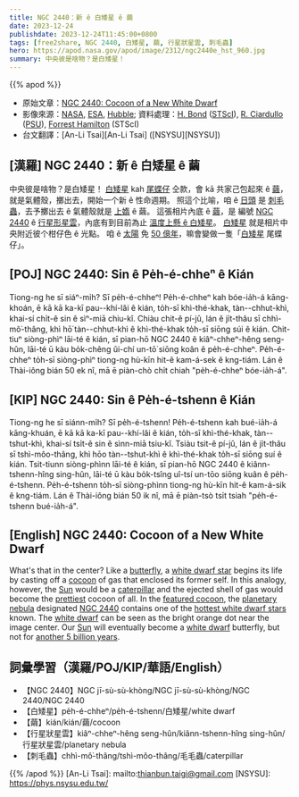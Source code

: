 ```yaml
---
title: NGC 2440：新 ê 白矮星 ê 繭
date: 2023-12-24
publishdate: 2023-12-24T11:45:00+0800
tags: [free2share, NGC 2440, 白矮星, 繭, 行星狀星雲, 刺毛蟲]
hero: https://apod.nasa.gov/apod/image/2312/ngc2440e_hst_960.jpg
summary: 中央彼是啥物？是白矮星！
---
```


{{% apod %}}

- 原始文章：[NGC 2440: Cocoon of a New White Dwarf](https://apod.nasa.gov/apod/ap231224.html)
- 影像來源：[NASA](https://nasa.gov/), [ESA](https://www.esa.int/), [Hubble](https://science.nasa.gov/mission/hubble/); 資料處理：[H. Bond](https://www.stsci.edu/~bond/) ([STScI](https://www.stsci.edu/)), [R. Ciardullo](https://ctoc.igc.psu.edu/faculty-profile-robin-ciardullo/) ([PSU](https://ctoc.igc.psu.edu/)), [Forrest Hamilton](https://annex.exploratorium.edu/origins/hubble/live/4-21.html) (STScI)
- 台文翻譯：[An-Li Tsai][An-Li Tsai] ([NSYSU][NSYSU])

## [漢羅] NGC 2440：新 ê 白矮星 ê 繭
中央彼是啥物？是白矮星！
[白矮星][white dwarf star] kah [尾蝶仔][butterfly] 仝款，會 kā 共家己包起來 ê [繭][cocoon]，就是氣體殼，擲出去，開始一个新 ê 性命週期。
照這个比喻，咱 ê [日頭][Sun 1] 是 [刺毛蟲][caterpillar]，去予擲出去 ê 氣體殼就是 [上媠][prettiest] ê 繭。
這張相片內底 ê [繭][featured cocoon]，是 編號 [NGC 2440][NGC 2440] ê [行星形星雲][planetary nebula]，內底有到目前為止 [溫度上懸 ê 白矮星][hottest white dwarf stars]。
[白矮星][white dwarf 1] 就是相片中央附近彼个柑仔色 ê 光點。
咱 ê [太陽][Sun 2] 免 [50 億年][another 5 billion years]，嘛會變做一隻「[白矮星][white dwarf 2] 尾蝶仔」。

## [POJ] NGC 2440: Sin ê Pe̍h-é-chheⁿ ê Kián
Tiong-ng he sī siáⁿ-mi̍h? Sī pe̍h-é-chheⁿ!
Pe̍h-é-chheⁿ kah bóe-ia̍h-á kāng-khoán, ē kā kā ka-kī pau--khí-lâi ê kián, to̍h-sī khì-thé-khak, tàn--chhut-khì, khai-sí chi̍t-ê sin ê sìⁿ-miā chiu-kî.
Chiàu chit-ê pí-jû, lán ê ji̍t-thâu sī chhì-mô͘-thâng, khì hō͘ tàn--chhut-khì ê khì-thé-khak to̍h-sī siōng súi ê kián.
Chit-tiuⁿ siòng-phìⁿ lāi-té ê kián, sī pian-hō NGC 2440 ê kiâⁿ-chheⁿ-hêng seng-hûn, lāi-té ū kàu bo̍k-chêng ûi-chí un-tō͘ siōng koân ê pe̍h-é-chheⁿ.
Pe̍h-é-chheⁿ to̍h-sī siòng-phìⁿ tiong-ng hù-kīn hit-ê kam-á-sek ê kng-tiám.
Lán ê Thài-iông bián 50 ek nî, mā ē piàn-chò chi̍t chiah "pe̍h-é-chheⁿ bóe-ia̍h-á".

## [KIP] NGC 2440: Sin ê Pe̍h-é-tshenn ê Kián
Tiong-ng he sī siánn-mi̍h? Sī pe̍h-é-tshenn!
Pe̍h-é-tshenn kah bué-ia̍h-á kāng-khuán, ē kā kā ka-kī pau--khí-lâi ê kián, to̍h-sī khì-thé-khak, tàn--tshut-khì, khai-sí tsi̍t-ê sin ê sìnn-miā tsiu-kî.
Tsiàu tsit-ê pí-jû, lán ê ji̍t-thâu sī tshì-môo-thâng, khì hōo tàn--tshut-khì ê khì-thé-khak to̍h-sī siōng suí ê kián.
Tsit-tiunn siòng-phìnn lāi-té ê kián, sī pian-hō NGC 2440 ê kiânn-tshenn-hîng sing-hûn, lāi-té ū kàu bo̍k-tsîng uî-tsí un-tōo siōng kuân ê pe̍h-é-tshenn.
Pe̍h-é-tshenn to̍h-sī siòng-phìnn tiong-ng hù-kīn hit-ê kam-á-sik ê kng-tiám.
Lán ê Thài-iông bián 50 ik nî, mā ē piàn-tsò tsi̍t tsiah "pe̍h-é-tshenn bué-ia̍h-á".

## [English] NGC 2440: Cocoon of a New White Dwarf
What's that in the center?
Like a [butterfly][butterfly], a [white dwarf star][white dwarf star] begins its life by casting off a [cocoon][cocoon] of gas that enclosed its former self.
In this analogy, however, the [Sun][Sun 1] would be a [caterpillar][caterpillar] and the ejected shell of gas would become the [prettiest][prettiest] cocoon of all.
In the [featured cocoon][featured cocoon], the [planetary nebula][planetary nebula] designated [NGC 2440][NGC 2440] contains one of the [hottest white dwarf stars][hottest white dwarf stars] known.
The [white dwarf][white dwarf 1] can be seen as the bright orange dot near the image center.
Our [Sun][Sun 2] will eventually become a [white dwarf][white dwarf 2] butterfly, but not for [another 5 billion years][another 5 billion years].

## 詞彙學習（漢羅/POJ/KIP/華語/English）
- 【NGC 2440】NGC jī-sù-sù-khòng/NGC jī-sù-sù-khòng/NGC 2440/NGC 2440
- 【白矮星】pe̍h-é-chheⁿ/pe̍h-é-tshenn/白矮星/white dwarf
- 【繭】kián/kián/繭/cocoon
- 【行星狀星雲】kiâⁿ-chheⁿ-hêng seng-hûn/kiânn-tshenn-hîng sing-hûn/行星狀星雲/planetary nebula
- 【刺毛蟲】chhì-mô͘-thâng/tshì-môo-thâng/毛毛蟲/caterpillar

{{% /apod %}}
[An-Li Tsai]: mailto:thianbun.taigi@gmail.com
[NSYSU]: https://phys.nsysu.edu.tw/

[copyright]: https://apod.nasa.gov/apod/fap/lib/about_apod.html#srapply
[License]: https://creativecommons.org/licenses/by/3.0/

[butterfly]:https://youtu.be/lWOySU_hAz0
[white dwarf star]:https://imagine.gsfc.nasa.gov/science/objects/dwarfs2.html
[cocoon]:https://en.wikipedia.org/wiki/Pupa#Cocoon
[Sun 1]:https://apod.nasa.gov/apod/ap231211.html
[caterpillar]:https://www.woodlandtrust.org.uk/blog/2019/05/are-caterpillars-insects/
[prettiest]:https://s.wsj.net/public/resources/images/NY-CE236_DOG_DV_20130211182422.jpg
[featured cocoon]:https://esahubble.org/images/opo9935e/
[planetary nebula]:https://en.wikipedia.org/wiki/Planetary_nebula
[NGC 2440]:https://apod.nasa.gov/apod/ap070215.html
[hottest white dwarf stars]:https://apod.nasa.gov/apod/ap951130.html
[white dwarf 1]:https://apod.nasa.gov/apod/ap000910.html
[Sun 2]:https://science.nasa.gov/sun/
[white dwarf 2]:https://en.wikipedia.org/wiki/White_dwarf
[another 5 billion years]:https://www.esa.int/ESA_Multimedia/Images/2022/08/The_Sun_s_future
